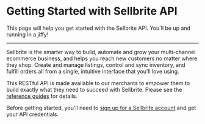 # Getting Started with Sellbrite API

This page will help you get started with the Sellbrite API. You'll be up and running in a jiffy!

---

Sellbrite is the smarter way to build, automate and grow your multi-channel ecommerce business, and helps you reach new customers no matter where they shop. Create and manage listings, control and sync inventory, and fulfill orders all from a single, intuitive interface that you’ll love using.

This RESTful API is made available to our merchants to empower them to build exactly what they need to succeed with Sellbrite. Please see the [reference guides](/api-reference/introduction) for details.

Before getting started, you'll need to [sign up for a Sellbrite account](https://app.sellbrite.com/merchants/sign_up) and get your API credentials.
